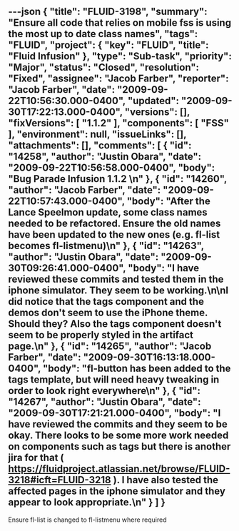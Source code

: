 ---json
{
  "title": "FLUID-3198",
  "summary": "Ensure all code that relies on mobile fss is using the most up to date class names",
  "tags": "FLUID",
  "project": {
    "key": "FLUID",
    "title": "Fluid Infusion"
  },
  "type": "Sub-task",
  "priority": "Major",
  "status": "Closed",
  "resolution": "Fixed",
  "assignee": "Jacob Farber",
  "reporter": "Jacob Farber",
  "date": "2009-09-22T10:56:30.000-0400",
  "updated": "2009-09-30T17:22:13.000-0400",
  "versions": [],
  "fixVersions": [
    "1.1.2"
  ],
  "components": [
    "FSS"
  ],
  "environment": null,
  "issueLinks": [],
  "attachments": [],
  "comments": [
    {
      "id": "14258",
      "author": "Justin Obara",
      "date": "2009-09-22T10:56:58.000-0400",
      "body": "Bug Parade Infusion 1.1.2&#x20;\n"
    },
    {
      "id": "14260",
      "author": "Jacob Farber",
      "date": "2009-09-22T10:57:43.000-0400",
      "body": "After the Lance Speelmon update, some class names needed to be refactored. Ensure the old names have been updated to the new ones (e.g. fl-list becomes fl-listmenu)\n"
    },
    {
      "id": "14263",
      "author": "Justin Obara",
      "date": "2009-09-30T09:26:41.000-0400",
      "body": "I have reviewed these commits and tested them in the iphone simulator. They seem to be working.\n\nI did notice that the tags component and the demos don't seem to use the iPhone theme. Should they? Also the tags component doesn't seem to be properly styled in the artifact page.\n"
    },
    {
      "id": "14265",
      "author": "Jacob Farber",
      "date": "2009-09-30T16:13:18.000-0400",
      "body": "fl-button has been added to the tags template, but will need heavy tweaking in order to look right everywhere\n"
    },
    {
      "id": "14267",
      "author": "Justin Obara",
      "date": "2009-09-30T17:21:21.000-0400",
      "body": "I have reviewed the commits and they seem to be  okay. There looks to be some more work needed on components such as tags but there is another jira for that ( <https://fluidproject.atlassian.net/browse/FLUID-3218#icft=FLUID-3218> ). I have also tested the affected pages in the iphone simulator and they appear to look appropriate.\n"
    }
  ]
}
---
Ensure fl-list is changed to fl-listmenu where required

        